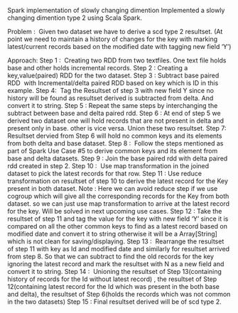 Spark implementation of slowly changing dimention
Implemented a slowly changing dimention type 2 using Scala Spark.

Problem :  Given two dataset we have to derive a scd type 2 resultset.
(At point we need to maintain a history of changes for the key with marking latest/current records based on the modified date with tagging new field ‘Y’)

Approach:
Step 1 :  Creating two RDD from two textfiles. One text file holds base and other holds incremental records.
Step 2 : Creating a key,value(paired) RDD for the two dataset.
Step 3 : Subtract base paired RDD  with Incremental/delta paired RDD based on key which is ID in this example.
Step 4:  Tag the Resultset of step 3 with new field Y since no history will be found as resultset derived is subtracted from delta. And convert it to string.
Step 5 : Repeat the same steps by interchanging the subtract between base and delta paired rdd.
Step 6 : At end of step 5 we derived two dataset one will hold records that are not present in delta and present only in base. other is vice versa. Union these two resultset.
Step 7: Resultset dervied from Step 6 will hold no common keys and its elements from both delta and base dataset.
Step 8 :  Follow the steps mentioned as part of Spark Use Case #5 to derive common keys and its element from base and delta datasets.
Step 9 : Join the base paired rdd with delta paired rdd created in step 2.
Step 10 :  Use map transformation in the joined dataset to pick the latest records for that row.
Step 11 : Use reduce transformation on resultset of step 10 to derive the latest record for the Key present in both dataset.
Note : Here we can avoid reduce step if we use cogroup which will give all the corresponding records for the Key from both dataset. so we can just use map transformation to arrive at the latest record for the key. Will be solved in next upcoming use cases.
Step 12 : Take the resultset of step 11 and tag the value for the key with new field ‘Y’ since it is compared on all the other common keys to find as a latest record based on modified date and convert it to string otherwise it will be a Array[String] which is not clean for saving/displaying.
Step 13 :  Rearrange the resultset of step 11 with key as Id and modified date and similarly for resultset arrived from step 8. So that we can subtract to find the old records for the key ignoring the latest record and mark the resultset with N as a new field and convert it to string.
Step 14 :  Unioning the resultset of Step 13(containing history of records for the Id without latest record) , the resultset of Step 12(containing latest record for the Id which was present in the both base and delta), the resultset of Step 6(holds the records which was not common in the two datasets)
Step 15 : Final resultset derived will be of scd type 2.
